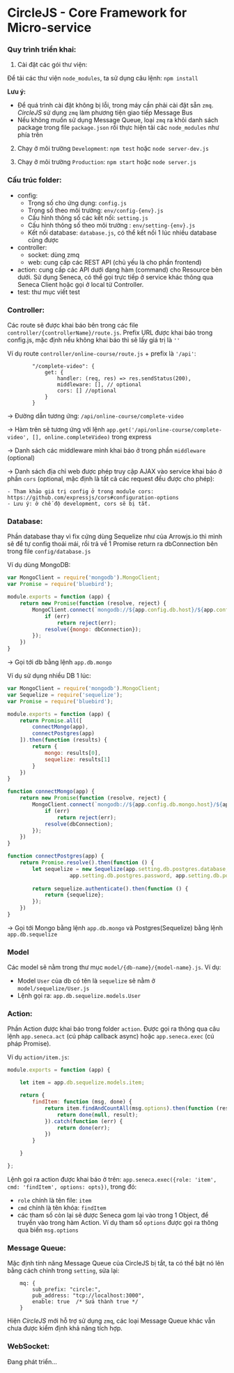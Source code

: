 # CircleJS - Core Framework for Micro-service 

### Quy trình triển khai:
1. Cài đặt các gói thư viện:

Để tải các thư viện `node_modules`, ta sử dụng câu lệnh: `npm install`

**Lưu ý:** 
- Để quá trình cài đặt không bị lỗi, trong máy cần phải cài đặt sẵn `zmq`. *CircleJS* sử dụng `zmq` làm phương tiện giao tiếp Message Bus
- Nếu không muốn sử dụng Message Queue, loại `zmq` ra khỏi danh sách package trong file `package.json` rồi thực hiện tải các `node_modules` như phía trên

2. Chạy ở môi trường `Development`:
`npm test` hoặc `node server-dev.js`

3. Chạy ở môi trường `Production`: `npm start` hoặc `node server.js`

### Cấu trúc folder:
- config: 
    - Trọng số cho ứng dụng: `config.js`
    - Trọng số theo môi trường: `env/config-{env}.js`
    - Cấu hình thông số các kết nối: `setting.js`
    - Cấu hình thông số theo môi trường : `env/setting-{env}.js`
    - Kết nối database: `database.js`, có thể kết nối 1 lúc nhiều database cũng được
- controller:
    - socket: dùng zmq
    - web: cung cấp các REST API (chủ yếu là cho phần frontend)
- action: cung cấp các API dưới dạng hàm (command) cho Resource bên dưới. Sử dụng Seneca, có thể gọi trực tiếp ở service khác thông qua Seneca Client hoặc gọi ở local từ Controller.
- test: thư mục viết test

### Controller:

Các route sẽ được khai báo bên trong các file `controller/{controllerName}/route.js`.
Prefix URL được khai báo trong config.js, mặc định nếu không khai báo thì sẽ lấy giá trị là `''`

Ví dụ route `controller/online-course/route.js` + prefix là `'/api'`:

```
        "/complete-video": {
            get: {
                handler: (req, res) => res.sendStatus(200),
                middleware: [], // optional
                cors: [] //optional
            }
        }
```

-> Đường dẫn tương ứng: `/api/online-course/complete-video`

-> Hàm trên sẽ tương ứng với lệnh `app.get('/api/online-course/complete-video', [], online.completeVideo)` trong express

-> Danh sách các middleware mình khai báo ở trong phần `middleware` (optional)

-> Danh sách địa chỉ web được phép truy cập AJAX vào service khai báo ở phần `cors` (optional, mặc định là tất cả các request đều được cho phép):
    
    - Tham khảo giá trị config ở trong module cors: https://github.com/expressjs/cors#configuration-options
    - Lưu ý: ở chế độ development, cors sẽ bị tắt.


### Database:

Phần database thay vì fix cứng dùng Sequelize như của Arrowjs.io thì mình sẽ để tự config thoải mái, rồi trả về 1 Promise return ra dbConnection bên trong file `config/database.js`

Ví dụ dùng MongoDB:

```javascript
var MongoClient = require('mongodb').MongoClient;
var Promise = require('bluebird');

module.exports = function (app) {
    return new Promise(function (resolve, reject) {
        MongoClient.connect(`mongodb://${app.config.db.host}/${app.config.db.name}`, function (err, dbConnection) {
            if (err)
                return reject(err);
            resolve({mongo: dbConnection});
        });
    })
}
```
-> Gọi tới db bằng lệnh `app.db.mongo`

Ví dụ sử dụng nhiều DB 1 lúc:

```javascript
var MongoClient = require('mongodb').MongoClient;
var Sequelize = require('sequelize');
var Promise = require('bluebird');

module.exports = function (app) {
    return Promise.all([
        connectMongo(app),
        connectPostgres(app)
    ]).then(function (results) {
        return {
            mongo: results[0],
            sequelize: results[1]
        }
    })
}

function connectMongo(app) {
    return new Promise(function (resolve, reject) {
        MongoClient.connect(`mongodb://${app.config.db.mongo.host}/${app.config.db.mongo.name}`, function (err, dbConnection) {
            if (err)
                return reject(err);
            resolve(dbConnection);
        });
    })
}

function connectPostgres(app) {
    return Promise.resolve().then(function () {
        let sequelize = new Sequelize(app.setting.db.postgres.database, app.setting.db.postgres.username,
                    app.setting.db.postgres.password, app.setting.db.postgres);
        
        return sequelize.authenticate().then(function () {
            return {sequelize};
        });
    })
}
```
-> Gọi tới Mongo bằng lệnh `app.db.mongo` và Postgres(Sequelize) bằng lệnh `app.db.sequelize`

### Model
Các model sẽ nằm trong thư mục `model/{db-name}/{model-name}.js`.
Ví dụ: 
- Model `User` của db có tên là `sequelize` sẽ nằm ở `model/sequelize/User.js`
- Lệnh gọi ra: `app.db.sequelize.models.User`

### Action:

Phần Action được khai báo trong folder `action`. Được gọi ra thông qua câu lệnh `app.seneca.act` (cú pháp callback async) hoặc `app.seneca.exec` (cú pháp Promise).

Ví dụ `action/item.js`:

```javascript
module.exports = function (app) {

    let item = app.db.sequelize.models.item;

    return {
        findItem: function (msg, done) {
            return item.findAndCountAll(msg.options).then(function (result) {
                return done(null, result);
            }).catch(function (err) {
                return done(err);
            })
        }

    }

};
```

Lệnh gọi ra action được khai báo ở trên: `app.seneca.exec({role: 'item', cmd: 'findItem', options: opts})`, trong đó:
- `role` chính là tên file: `item`
- `cmd` chính là tên khóa: `findItem`
- các tham số còn lại sẽ được Seneca gom lại vào trong 1 Object, để truyền vào trong hàm Action. Ví dụ tham số `options` được gọi ra thông qua biến `msg.options`

### Message Queue:

Mặc định tính năng Message Queue của CircleJS bị tắt, ta có thể bật nó lên bằng cách chỉnh trong `setting`, sửa lại:
```
    mq: {
        sub_prefix: "circle:",
        pub_address: "tcp://localhost:3000",
        enable: true  /* Sửa thành true */
    }
```

Hiện *CircleJS* mới hỗ trợ sử dụng `zmq`, các loại Message Queue khác vẫn chưa được kiểm định khả năng tích hợp.

### WebSocket:

Đang phát triển...